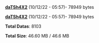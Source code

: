 [**daTSh4X2**](/data/daTSh4X2.txt) (10/12/22 - 05:57)- 78949 bytes

[**daTSh4X2**](/data/daTSh4X2.txt) (10/12/22 - 05:57)- 78949 bytes

**Total Datas**: 8103

**Total Size**: 46.60 MB / 46.6 MB